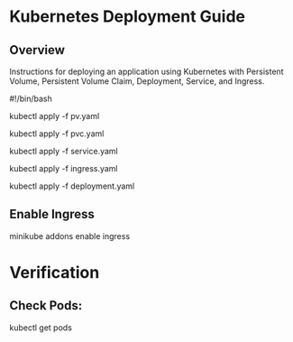 # Kubernetes Deployment Guide
## Overview
Instructions for deploying an application using Kubernetes with Persistent Volume, Persistent Volume Claim, Deployment, Service, and Ingress.


#!/bin/bash

kubectl apply -f pv.yaml

kubectl apply -f pvc.yaml

kubectl apply -f service.yaml

kubectl apply -f ingress.yaml

kubectl apply -f deployment.yaml


## Enable Ingress

minikube addons enable ingress

# Verification
## Check Pods:

kubectl get pods


